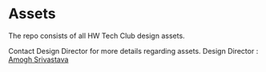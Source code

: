 # Assets

The repo consists of all HW Tech Club design assets.

Contact Design Director for more details regarding assets.
Design Director : [Amogh Srivastava](https://github.com/amoghsr)
